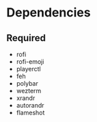 # Dependencies

## Required

- rofi
- rofi-emoji
- playerctl
- feh
- polybar
- wezterm
- xrandr
- autorandr
- flameshot
